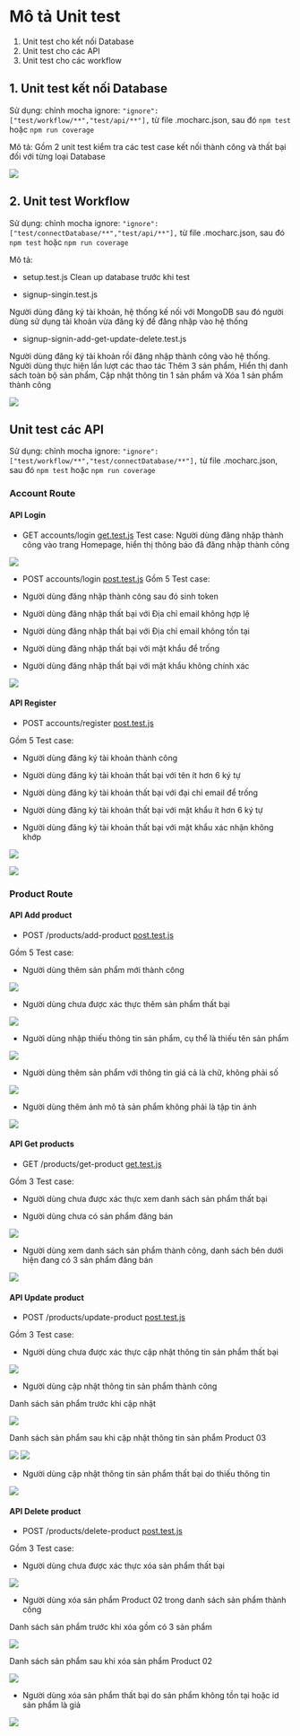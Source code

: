 # Mô tả Unit test

1. Unit test cho kết nối Database
2. Unit test cho các API
3. Unit test cho các workflow

## 1. Unit test kết nối Database
Sử dụng: chỉnh mocha ignore: `"ignore": ["test/workflow/**","test/api/**"],` từ file .mocharc.json, sau đó `npm test` hoặc `npm run coverage`

Mô tả: Gồm 2 unit test kiểm tra các test case kết nối thành công và thất bại đối với từng loại Database

![](/.images/db.png)

## 2. Unit test Workflow
Sử dụng: chỉnh mocha ignore: `"ignore": ["test/connectDatabase/**","test/api/**"],` từ file .mocharc.json, sau đó `npm test` hoặc `npm run coverage`

Mô tả: 

- setup.test.js
Clean up database trước khi test

- signup-singin.test.js

Người dùng đăng ký tài khoản, hệ thống kế nối với MongoDB sau đó người dùng sử dụng tài khoản vừa đăng ký để đăng nhập vào hệ thống

- signup-signin-add-get-update-delete.test.js

Người dùng đăng ký tài khoản rồi đăng nhập thành công vào hệ thống. Người dùng thực hiện lần lượt các thao tác Thêm 3 sản phẩm, Hiển thị danh sách toàn bộ sản phẩm, Cập nhật thông tin 1 sản phẩm và Xóa 1 sản phẩm thành công 

![](/.images/workflow.png)

## Unit test các API

Sử dụng: chỉnh mocha ignore: `"ignore": ["test/workflow/**","test/connectDatabase/**"],` từ file .mocharc.json, sau đó `npm test` hoặc `npm run coverage`

### Account Route
#### API Login
- GET accounts/login [get.test.js]()
Test case: Người dùng đăng nhập thành công vào trang Homepage, hiển thị thông báo đã đăng nhập thành công

![](/.images/1.png)

- POST accounts/login [post.test.js]()
Gồm 5 Test case:

- Người dùng đăng nhập thành công sau đó sinh token

- Người dùng đăng nhập thất bại với Địa chỉ email không hợp lệ

- Người dùng đăng nhập thất bại với Địa chỉ email không tồn tại

- Người dùng đăng nhập thất bại với mật khẩu để trống

- Người dùng đăng nhập thất bại với mật khẩu không chính xác

![](/.images/2.png)

#### API Register
- POST accounts/register [post.test.js]()

Gồm 5 Test case:

- Người dùng đăng ký tài khoản thành công

- Người dùng đăng ký tài khoản thất bại với tên ít hơn 6 ký tự

- Người dùng đăng ký tài khoản thất bại với đại chỉ email để trống

- Người dùng đăng ký tài khoản thất bại với mật khẩu ít hơn 6 ký tự

- Người dùng đăng ký tài khoản thất bại với mật khẩu xác nhận không khớp


![](/.images/3.1.png)

![](/.images/3.2.png)


### Product Route

#### API Add product

- POST /products/add-product [post.test.js]()

Gồm 5 Test case:

- Người dùng thêm sản phẩm mới thành công

![](/.images/4.1.png)

- Người dùng chưa được xác thực thêm sản phẩm thất bại

![](/.images/4.2.png)

- Người dùng nhập thiếu thông tin sản phẩm, cụ thể là thiếu tên sản phẩm

![](/.images/4.3.png)

- Người dùng thêm sản phẩm với thông tin giá cả là chữ, không phải số

![](/.images/4.4.png)

- Người dùng thêm ảnh mô tả sản phẩm không phải là tập tin ảnh

![](/.images/4.5.png)


#### API Get products
- GET /products/get-product [get.test.js]()

Gồm 3 Test case:
- Người dùng chưa được xác thực xem danh sách sản phẩm thất bại

- Người dùng chưa có sản phẩm đăng bán

![](/.images/5.1.png)

- Người dùng xem danh sách sản phẩm thành công, danh sách bên dưới hiện đang có 3 sản phẩm đăng bán

![](/.images/5.2.png)


#### API Update product
- POST /products/update-product [post.test.js]()

Gồm 3 Test case:

- Người dùng chưa được xác thực cập nhật thông tin sản phẩm thất bại

![](/.images/6.1.png)

- Người dùng cập nhật thông tin sản phẩm thành công

Danh sách sản phẩm trước khi cập nhật

![](/.images/6.2.1.png)


Danh sách sản phẩm sau khi cập nhật thông tin sản phẩm Product 03

![](/.images/6.2.2.1.png)
![](/.images/6.2.2.2.png)

- Người dùng cập nhật thông tin sản phẩm thất bại do thiếu thông tin

![](/.images/7.png)


#### API Delete product
- POST /products/delete-product [post.test.js]()

Gồm 3 Test case:

- Người dùng chưa được xác thực xóa sản phẩm thất bại

![](/.images/8.png)

- Người dùng xóa sản phẩm Product 02 trong danh sách sản phẩm thành công

Danh sách sản phẩm trước khi xóa gồm có 3 sản phẩm

![](/.images/8.2.1.png)


Danh sách sản phẩm sau khi xóa sản phẩm Product 02

![](/.images/8.2.2.png)

- Người dùng xóa sản phẩm thất bại do sản phẩm không tồn tại hoặc id sản phẩm là giả

![](/.images/9.png)








